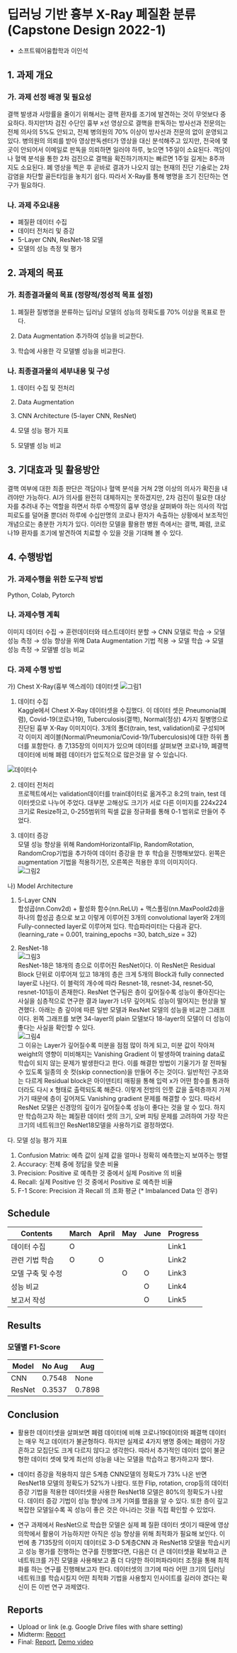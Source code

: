# 딥러닝 기반 흉부 X-Ray 폐질환 분류 (Capstone Design 2022-1)
* 소프트웨어융합학과 이인석

## 1. 과제 개요

### 가. 과제 선정 배경 및 필요성
결핵 발생과 사망률을 줄이기 위해서는 결핵 환자를 조기에 발견하는 것이 무엇보다 중요하다. 하지만1차 검진 수단인 흉부 x선 영상으로 결핵을 판독하는 방사선과 전문의는 전체 의사의 5%도 안되고, 전체 병의원의 70% 이상이 방사선과 전문의 없이 운영되고 있다. 병의원의 의뢰를 받아 영상판독센터가 영상을 대신 분석해주고 있지만, 전국에 몇곳이 안되어서 이메일로 판독을 의뢰하면 일러야 하루, 늦으면 1주일이 소요된다. 객담이나 혈액 분석을 통한 2차 검진으로 결핵을 확진하기까지는 빠르면 1주일 길게는 8주까지도 소요된다. 폐 영상을 찍은 후 곧바로 결과가 나오지 않는 현재의 진단 기술로는 2차감염을 차단할 골든타임을 놓치기 쉽다. 따라서 X-Ray를 통해 병명을 조기 진단하는 연구가 필요하다.

### 나. 과제 주요내용
- 폐질환 데이터 수집
- 데이터 전처리 및 증강
- 5-Layer CNN, ResNet-18 모델
- 모델의 성능 측정 및 평가

## 2. 과제의 목표

### 가. 최종결과물의 목표 (정량적/정성적 목표 설정)

1) 폐질환 질병명을 분류하는 딥러닝 모델의 성능의 정확도를 70% 이상을 목표로 한다.

2) Data Augmentation 추가하여 성능을 비교한다.

3) 학습에 사용한 각 모델별 성능을 비교한다.

### 나. 최종결과물의 세부내용 및 구성


1) 데이터 수집 및 전처리

2) Data Augmentation

3) CNN Architecture (5-layer CNN, ResNet)

4) 모델 성능 평가 지표

5) 모델별 성능 비교


## 3. 기대효과 및 활용방안

결핵 여부에 대한 최종 판단은 객담이나 혈액 분석을 거쳐 2명 이상의 의사가 확진을 내려야만 가능하다. AI가 의사를 완전히 대체하지는 못하겠지만, 2차 검진이 필요한 대상자를 추려내 주는 역할을 하면서 하루 수백장의 흉부 영상을 살펴봐야 하는 의사의 작업 피로도를 덜어줄 뿐더러 하루에 수십만명의 코로나 환자가 속출하는 상황에서 보조적인 개념으로는 충분한 가치가 있다. 이러한 모델을 활용한 병원 측에서는 결핵, 폐렴, 코로나19 환자를 조기에 발견하여 치료할 수 있을 것을 기대해 볼 수 있다.

## 4. 수행방법

### 가. 과제수행을 위한 도구적 방법

Python, Colab, Pytorch

### 나. 과제수행 계획

이미지 데이터 수집 → 훈련데이터와 테스트데이터 분할 → CNN 모델로 학습 → 모델 성능 측정 → 성능 향상을 위해 Data Augmentation 기법 적용 → 모델 학습 → 모델 성능 측정 → 모델별 성능 비교

### 다. 과제 수행 방법 
가)	Chest X-Ray(흉부 엑스레이) 데이터셋
![그림1](https://user-images.githubusercontent.com/92963189/213145217-100ed0d6-d928-48c5-bbdb-4603b9397d68.png)

1)	데이터 수집  
Kaggle에서 Chest X-Ray 데이터셋을 수집했다. 이 데이터 셋은 Pneumonia(폐렴), Covid-19(코로나19), Tuberculosis(결핵), Normal(정상) 4가지 질병명으로 진단된 흉부 X-Ray 이미지이다. 3개의 폴더(train, test, validationl)로 구성되며 각 이미지 레이블(Normal/Pneumonia/Covid-19/Tuberculosis)에 대한 하위 폴더를 포함한다. 총 7,135장의 이미지가 있으며 데이터를 살펴보면 코로나19, 폐결핵 데이터에 비해 폐렴 데이터가 압도적으로 많은것을 알 수 있습니다.

![데이터수](https://user-images.githubusercontent.com/92963189/213143608-89e4ed34-1487-4149-9098-370eaee7f591.png)


2)	데이터 전처리  
프로젝트에서는 validation데이터를 train데이터로 옮겨주고 8:2의 train, test 데이터셋으로 나누어 주었다. 대부분 고해상도 크기가 서로 다른 이미지를 224x224크기로 Resize하고, 0-255범위의 픽셀 값을 정규화를 통해 0-1 범위로 만들어 주었다.  

3)	데이터 증강  
모델 성능 향상을 위해 RandomHorizontalFlip, RandomRotation, RandomCrop기법을 추가하여 데이터 증강을 한 후 학습을 진행해보았다. 왼쪽은 augmentation 기법을 적용하기전, 오른쪽은 적용한 후의 이미지이다.  
![그림2](https://user-images.githubusercontent.com/92963189/213145319-262a25b5-4cf5-4ff6-8b3b-850442968715.png)
 
나)	Model Architecture
1)	5-Layer CNN  
합성곱(nn.Conv2d) + 활성화 함수(nn.ReLU) + 맥스풀링(nn.MaxPoold2d)을 하나의 합성곱 층으로 보고 이렇게 이루어진 3개의 convolutional layer와 2개의 Fully-connected layer로 이루어져 있다. 학습파라미터는 다음과 같다.(learning_rate = 0.001, training_epochs =30, batch_size = 32)

2)	ResNet-18  
 ![그림3](https://user-images.githubusercontent.com/92963189/213145391-1b1b89e3-52cc-41cf-8c37-fbb339f12315.png)  
ResNet-18은 18개의 층으로 이루어진 ResNet이다. 이 ResNet은 Residual Block 단위로 이루어져 있고 18개의 층은 크게 5개의 Block과 fully connected layer로 나뉜다. 이 블럭의 개수에 따라 Resnet-18, resnet-34, resnet-50, resnet-101등이 존재한다. ResNet 연구팀은 층이 깊어질수록 성능이 좋아진다는 사실을 심층적으로 연구한 결과 layer가 너무 깊어져도 성능이 떨어지는 현상을 발견했다. 아래는 층 깊이에 따른 일반 모델과 ResNet 모델의 성능을 비교한 그래프이다. 왼쪽 그래프를 보면 34-layer의 plain 모델보다 18-layer의 모델이 더 성능이 좋다는 사실을 확인할 수 있다.  
![그림4](https://user-images.githubusercontent.com/92963189/213145560-9a7d9db4-3dbd-4092-a321-4ced5f6f7569.png)  
그 이유는 Layer가 깊어질수록 미분을 점점 많이 하게 되고, 미분 값이 작아져 weight의 영향이 미비해지는 Vanishing Gradient 이 발생하여 training data로 학습이 되지 않는 문제가 발생한다고 한다. 이를 해결한 방법이 기울기가 잘 전파될 수 있도록 일종의 숏 컷(skip connection)을 만들어 주는 것이다. 일반적인 구조와는 다르게 Residual block은 아이덴티티 매핑을 통해 입력 x가 어떤 함수를 통과하더라도 다시 x 형태로 출력되도록 해준다. 이렇게 전방의 인풋 값을 출력층까지 가져가기 때문에 층이 깊어져도 Vanishing gradient 문제를 해결할 수 있다. 따라서 ResNet 모델은 신경망의 깊이가 깊어질수록 성능이 좋다는 것을 알 수 있다. 하지만 학습하고자 하는 폐질환 데이터 셋의 크기, 오버 피팅 문제를 고려하여 가장 작은 크기의 네트워크인 ResNet18모델을 사용하기로 결정하였다.  

다. 모델 성능 평가 지표
1) Confusion Matrix: 예측 값이 실제 값을 얼마나 정확히 예측했는지 보여주는 행렬
2) Accuracy: 전체 중에 정답을 맞춘 비율
3) Precision: Positive 로 예측한 것 중에서 실제 Positive 의 비율
4) Recall: 실제 Positive 인 것 중에서 Positive 로 예측한 비율
5) F-1 Score: Precision 과 Recall 의 조화 평균 (* Imbalanced Data 인 경우)  


## Schedule
| Contents | March | April |  May  | June  |   Progress   |
|----------|-------|-------|-------|-------|--------------|
|  데이터 수집  |   O   |       |       |       |     Link1    |
|  관련 기법 학습  |   O   |   O    |       |       |     Link2    |
|  모델 구축 및 수정  |       |      |   O   |   O    |     Link3    |
|  성능 비교  |       |       |      |   O    |     Link4    |
|  보고서 작성  |       |       |       |   O   |     Link5    |


## Results
### 모델별 F1-Score
|     Model   | No Aug | Aug    |
|-------------|--------|--------|
|    CNN      |0.7548| None |
|    ResNet   |0.3537|0.7898|


## Conclusion

* 활용한 데이터셋을 살펴보면 폐렴 데이터에 비해 코로나19데이터와 폐결핵 데이터는 매우 적고 데이터가 불균형하다. 하지만 실제로 4가지 병명 중에는 폐렴이 가장 흔하고 모집단도 크게 다르지 않다고 생각한다. 따라서 추가적인 데이터 없이 불균형한 데이터 셋에 맞게 최선의 성능을 내는 모델을 학습하고 평가하고자 했다. 

* 데이터 증강을 적용하지 않은 5계층 CNN모델의 정확도가 73% 나온 반면 ResNet18 모델의 정확도가 52%가 나왔다. 또한 Flip, rotation, crop등의 데이터 증강 기법을 적용한 데이터셋을 사용한 ResNet18 모델은 80%의 정확도가 나왔다. 데이터 증강 기법이 성능 향상에 크게 기여를 했음을 알 수 있다. 또한 층이 깊고 복잡한 모델일수록 꼭 성능이 좋은 것은 아니라는 것을 직접 확인할 수 있었다. 

* 연구 과제에서 ResNet으로 학습한 모델은 실제 폐 질환 데이터 셋이기 때문에 영상 의학에서 활용이 가능하지만 아직은 성능 향상을 위해 최적화가 필요해 보인다. 이번에 총 7135장의 이미지 데이터로 3-D 5계층CNN 과 ResNet18 모델을 학습시키고 성능 평가를 진행하는 연구를 진행했다면, 다음은 더 큰 데이터셋을 확보하고 큰 네트워크를 가진 모델을 사용해보고 좀 더 다양한 하이퍼파라미터 조정을 통해 최적화를 하는 연구를 진행해보고자 한다. 데이터셋의 크기에 따라 어떤 크기의 딥러닝 네트워크를 학습시킬지 어떤 최적화 기법을 사용할지 인사이트를 길러야 겠다는 확신이 든 이번 연구 과제였다. 

## Reports
* Upload or link (e.g. Google Drive files with share setting)
* Midterm: [Report](Reports/Midterm.pdf)
* Final: [Report](Reports/Final.pdf), [Demo video](Reports/Demo.mp4)
